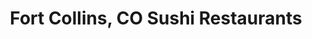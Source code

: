---
layout: city
title: Fort Collins, CO Sushi Restaurants
permalink: /colorado/fort-collins/
stateAbbr: CO
stateName: Colorado
cityName: Fort Collins
---